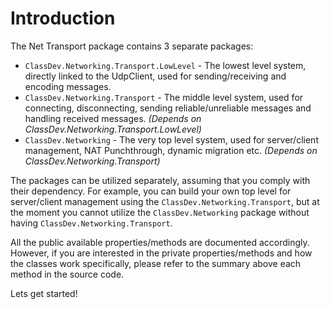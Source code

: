# Introduction

The Net Transport package contains 3 separate packages:
 - ```ClassDev.Networking.Transport.LowLevel``` - The lowest level system, directly linked to the UdpClient, used for sending/receiving and encoding messages.
 - ```ClassDev.Networking.Transport``` - The middle level system, used for connecting, disconnecting, sending reliable/unreliable messages and handling received messages. *(Depends on ClassDev.Networking.Transport.LowLevel)*
 - ```ClassDev.Networking``` - The very top level system, used for server/client management, NAT Punchthrough, dynamic migration etc. *(Depends on ClassDev.Networking.Transport)*

 The packages can be utilized separately, assuming that you comply with their dependency. For example, you can build your own top level for server/client management using the ```ClassDev.Networking.Transport```, but at the moment you cannot utilize the ```ClassDev.Networking``` package without having ```ClassDev.Networking.Transport```.

All the public available properties/methods are documented accordingly. However, if you are interested in the private properties/methods and how the classes work specifically, please refer to the summary above each method in the source code.

Lets get started!
